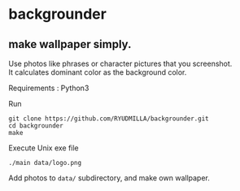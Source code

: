 # backgrounder
## make wallpaper simply.
Use photos like phrases or character pictures that you screenshot.\
It calculates dominant color as the background color.

Requirements : Python3

Run

    git clone https://github.com/RYUDMILLA/backgrounder.git
    cd backgrounder
    make

Execute Unix exe file

    ./main data/logo.png

Add photos to <code>data/</code> subdirectory, and make own wallpaper.


